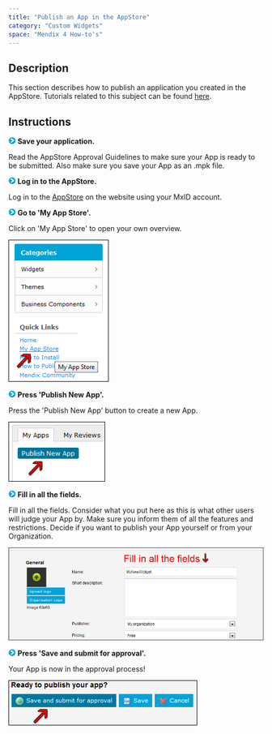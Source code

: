 ```yaml
---
title: "Publish an App in the AppStore"
category: "Custom Widgets"
space: "Mendix 4 How-to's"
---
```

## Description

This section describes how to publish an application you created in the AppStore. Tutorials related to this subject can be found [here](custom-widgets).

## Instructions

![](attachments/819203/917932.png) **Save your application.**

Read the AppStore Approval Guidelines to make sure your App is ready to be submitted. Also make sure you save your App as an .mpk file.

![](attachments/819203/917932.png) **Log in to the AppStore.**

Log in to the [AppStore](https://appstore.mendix.com) on the website using your MxID account.

![](attachments/819203/917932.png) **Go to 'My App Store'.**

Click on 'My App Store' to open your own overview.

![](attachments/2621634/2752929.png)

![](attachments/819203/917932.png) **Press 'Publish New App'.**

Press the 'Publish New App' button to create a new App.

![](attachments/2621634/2752930.png)

![](attachments/819203/917932.png) **Fill in all the fields.**

Fill in all the fields. Consider what you put here as this is what other users will judge your App by. Make sure you inform them of all the features and restrictions. Decide if you want to publish your App yourself or from your Organization.

![](attachments/2621634/2752931.png)

![](attachments/819203/917932.png) **Press 'Save and submit for approval'.**

Your App is now in the approval process!

![](attachments/2621634/2752928.png)
